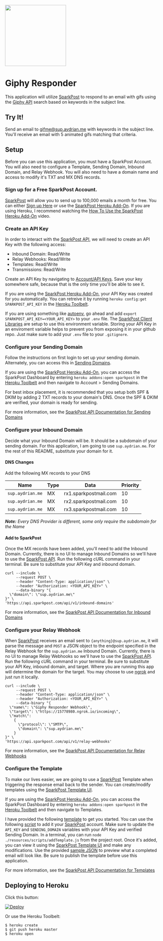 <a href="https://developers.sparkpost.com"><img src="https://www.sparkpost.com/sites/default/files/attachments/SparkPost_Logo_2-Color_Gray-Orange_RGB.svg" width="200px"/></a>

# Giphy Responder

This application will utilize [SparkPost][1] to respond
to an email with gifs using the [Giphy API](https://github.com/Giphy/GiphyAPI) search based on keywords in the subject line.

## Try It!

Send an email to gifme@sup.aydrian.me with keywords in the subject line. You'll receive an email with 5 animated gifs matching that criteria.

## Setup

Before you can use this application, you must have a SparkPost Account. You will also need to configure a Template, Sending Domain, Inbound Domain, and Relay Webhook. You will also need to have a domain name and access to modify it's TXT and MX DNS records.

### Sign up for a Free SparkPost Account.
[SparkPost][1] will allow you to send up to 100,000 emails a month for free. You can either [Sign up Here][2] or use the [SparkPost Heroku Add-On][3]. If you are using Heroku, I recommend watching the [How To Use the SparkPost Heroku Add-On](https://developers.sparkpost.com/videos/heroku_addon.html) video.

### Create an API Key
In order to interact with the [SparkPost API](https://developers.sparkpost.com/api), we will need to create an API Key with the following access:
- Inbound Domain: Read/Write
- Relay Webhooks: Read/Write
- Templates: Read/Write
- Transmissions: Read/Write

Create an API Key by navigating to [Account/API Keys](https://app.sparkpost.com/account/credentials). Save your key somewhere safe, because that is the only time you'll be able to see it.

If you are using the [SparkPost Heroku Add-On][3], your API Key was created for you automatically. You can retreive it by running `heroku config:get SPARKPOST_API_KEY` in the [Heroku Toolbelt][4].

If you are using something like [autoenv](https://github.com/kennethreitz/autoenv), go ahead and add `export SPARKPOST_API_KEY=<YOUR_API_KEY>` to your `.env` file. The [SparkPost Client Libraries][5] are setup to use this environment variable. Storing your API Key in an enviroment variable helps to prevent you from exposing it in your github repo. Just make sure to add your `.env` file to your `.gitignore`.

### Configure your Sending Domain
Follow the instructions on first login to set up your sending domain. Alternately, you can access this in [Sending Domains](https://app.sparkpost.com/account/sending-domains).

If you are using the [SparkPost Heroku Add-On][3], you can access the SparkPost Dashboard by entering `heroku addons:open sparkpost` in the [Heroku Toolbelt][4] and then navigate to Account > Sending Domains.

For best inbox placement, it is recommended that you setup both SPF & DKIM by adding 2 TXT records to your domain's DNS. Once the SPF & DKIM are verified, your domain is ready for sending.

For more information, see the [SparkPost API Documentation for Sending Domains](https://developers.sparkpost.com/api/#/reference/sending-domains)

### Configure your Inbound Domain
Decide what your Inbound Domain will be. It should be a subdomain of your sending domain. For this application, I am going to use `sup.aydrian.me`. For the rest of this README, substitute your domain for it.

#### DNS Changes
Add the following MX records to your DNS

Name | Type | Data | Priority
---- | ---- | ---- | --------
`sup.aydrian.me` | MX | rx1.sparkpostmail.com | 10
`sup.aydrian.me` | MX | rx2.sparkpostmail.com | 10
`sup.aydrian.me` | MX | rx3.sparkpostmail.com | 10

_**Note:** Every DNS Provider is different, some only require the subdomain for the Name_

#### Add to SparkPost
Once the MX records have been added, you'll need to add the Inbound Domain. Currently, there is no UI to manage Inbound Domains so we'll have to use the [SparkPost API](https://developers.sparkpost.com/api/). Run the following cURL command in your terminal. Be sure to substitute your API Key and inbound domain.

```
curl --include \
     --request POST \
     --header "Content-Type: application/json" \
     --header "Authorization: <YOUR_API_KEY>" \
     --data-binary "{
  \"domain\": \"sup.aydrian.me\"
}" \
'https://api.sparkpost.com/api/v1/inbound-domains'
```

For more information, see the [SparkPost API Documentation for Inbound Domains](https://developers.sparkpost.com/api/#/reference/inbound-domains)

### Configure your Relay Webhook
When [SparkPost][1] receives an email sent to `{anything}@sup.aydrian.me`, it will parse the message and `POST` a JSON object to the endpoint specified in the Relay Webhook for the `sup.aydrian.me` Inbound Domain. Currently, there is no UI to manage Relay Webhooks so we'll have to use the [SparkPost API](https://developers.sparkpost.com/api/). Run the following cURL command in your terminal. Be sure to substitute your API Key, inbound domain, and target. Where you are running this app will determine the domain for the target. You may choose to use [ngrok](https://ngrok.com/) and just run it locally.

```
curl --include \
     --request POST \
     --header "Content-Type: application/json" \
     --header "Authorization: <YOUR_API_KEY>" \
     --data-binary "{
  \"name\": \"Giphy Responder Webhook\",
  \"target\": \"https://15778980.ngrok.io/incoming\",
  \"match\":
    {
      \"protocol\": \"SMTP\",
      \"domain\": \"sup.aydrian.me\"
    }
}" \
'https://api.sparkpost.com/api/v1/relay-webhooks'
```

For more information, see the [SparkPost API Documentation for Relay Webhooks](https://developers.sparkpost.com/api/#/reference/relay-webhooks)

### Configure the Template
To make our lives easier, we are going to use a [SparkPost][1] Template when triggering the response email back to the sender. You can create/modify templates using the [SparkPost Template UI](https://app.sparkpost.com/templates).

If you are using the [SparkPost Heroku Add-On][3], you can access the SparkPost Dashboard by entering `heroku addons:open sparkpost` in the [Heroku Toolbelt][4] and then navigate to Templates.

I have provided the following [template](/resources/template.html) to get you started. You can use the following [script](/resources/scripts/addTemplate.js) to add it your [SparkPost][1] account. Make sure to update the `API_KEY` and `SENDING_DOMAIN` variables with your API Key and verified Sending Domain. In a terminal, you can run `node ./resources/scripts/addTemplate.js` from the project root. Once it's added, you can view it using the [SparkPost Template UI](https://app.sparkpost.com/templates) and make any modifications. Use the provided [sample JSON](/resources/sample.json) to preview what a completed email will look like. Be sure to publish the template before use this application.

For more information, see the [SparkPost API Documentation for Templates](https://developers.sparkpost.com/api/#/reference/templates)

## Deploying to Heroku

Click this button:

[![Deploy](https://www.herokucdn.com/deploy/button.svg)](https://heroku.com/deploy)

Or use the Heroku Toolbelt:

```
$ heroku create
$ git push heroku master
$ heroku open
```

[1]: https://www.sparkpost.com/
[2]: https://app.sparkpost.com/sign-up?src=Dev-Website&sfdcid=701600000011daf&_ga=1.204138960.1347218848.1425988764
[3]: https://elements.heroku.com/addons/sparkpost
[4]: https://toolbelt.heroku.com/
[5]: https://developers.sparkpost.com/

